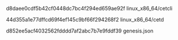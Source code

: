 d8daee0cdf5b42cf0448dc7bc4f294ed659ae92f  linux_x86_64/cetcli

44d355a1e77dffcd69f4ef145c9bf66f294268f2  linux_x86_64/cetd

d852ee5acf4032562fdddd7af2abc7b7e9fddf39  genesis.json
